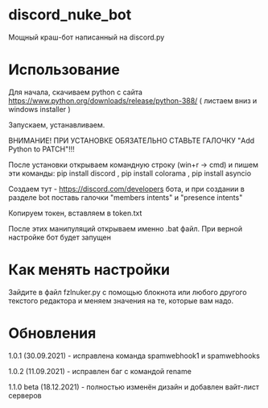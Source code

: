# discord_nuke_bot
Мощный краш-бот написанный на discord.py

# Использование
Для начала, скачиваем python с сайта https://www.python.org/downloads/release/python-388/ ( листаем вниз и windows installer )

Запускаем, устанавливаем. 

ВНИМАНИЕ! ПРИ УСТАНОВКЕ ОБЯЗАТЕЛЬНО СТАВЬТЕ ГАЛОЧКУ "Add Python to PATCH"!!!

После установки открываем командную строку (win+r -> cmd) и пишем эти команды:
pip install discord , pip install colorama , pip install asyncio

Создаем тут - https://discord.com/developers бота, и при создании в разделе bot поставь галочки "members intents" и "presence intents"

Копируем токен, вставляем в token.txt

После этих манипуляций открываем именно .bat файл. При верной настройке бот будет запущен


# Как менять настройки
Зайдите в файл fzlnuker.py с помощью блокнота или любого другого текстого редактора и меняем значения на те, которые вам надо.

# Обновления
1.0.1 (30.09.2021) - исправлена команда spamwebhook1 и spamwebhooks

1.0.2 (11.09.2021) - исправлен баг с командой rename

1.1.0 beta (18.12.2021) - полностью изменён дизайн и добавлен вайт-лист серверов
